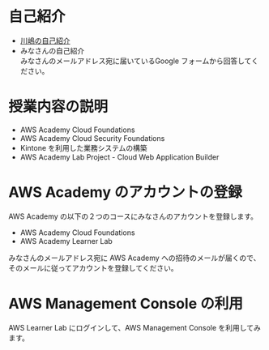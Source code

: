 # 自己紹介
- [川嶋の自己紹介]()
- みなさんの自己紹介  
  みなさんのメールアドレス宛に届いているGoogle フォームから回答してください。

# 授業内容の説明
- AWS Academy Cloud Foundations
- AWS Academy Cloud Security Foundations
- Kintone を利用した業務システムの構築
- AWS Academy Lab Project - Cloud Web Application Builder

# AWS Academy のアカウントの登録
AWS Academy の以下の２つのコースにみなさんのアカウントを登録します。
- AWS Academy Cloud Foundations
- AWS Academy Learner Lab

みなさんのメールアドレス宛に AWS Academy への招待のメールが届くので、そのメールに従ってアカウントを登録してください。

# AWS Management Console の利用
AWS Learner Lab にログインして、AWS Management Console を利用してみます。
